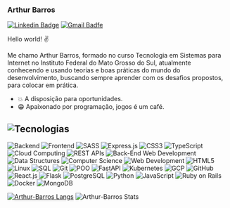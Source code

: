 
### Arthur Barros 
[![Linkedin Badge](https://img.shields.io/badge/-LinkedIn-blue?style=flat-square&logo=Linkedin&logoColor=white&link=https://www.linkedin.com/in/arthur-barros-/)](https://www.linkedin.com/in/arthur-barros-/)
[![Gmail Badfe](https://img.shields.io/badge/-barrosarthur773@gmail.com-c14438?style=flat-square&logo=Gmail&logoColor=white&link=mailto:barrosarthur773@gmail.com)](mailto:barrosarthur773@gmail.com)

Hello world! ✌️

Me chamo Arthur Barros, formado no curso Tecnologia em Sistemas para Internet no Instituto Federal do Mato Grosso do Sul, atualmente conhecendo e usando teorias e boas práticas do mundo do desenvolvimento, buscando sempre aprender com os desafios propostos, para colocar em prática. 

- :collision: A disposição para oportunidades.
- :grin: Apaixonado por programação, jogos é um café.

## ![Tecnologias](https://img.shields.io/badge/Tecnologias-✔-blue)
![Backend](https://img.shields.io/badge/Backend-✔-blue)
![Frontend](https://img.shields.io/badge/Frontend-✔-green)
![SASS](https://img.shields.io/badge/SASS-✔-pink)
![Express.js](https://img.shields.io/badge/Express.js-✔-orange)
![CSS3](https://img.shields.io/badge/CSS3-✔-blueviolet)
![TypeScript](https://img.shields.io/badge/TypeScript-✔-blue)
![Cloud Computing](https://img.shields.io/badge/Cloud%20Computing-✔-brightgreen)
![REST APIs](https://img.shields.io/badge/REST%20APIs-✔-red)
![Back-End Web Development](https://img.shields.io/badge/Back--End%20Web%20Development-✔-purple)
![Data Structures](https://img.shields.io/badge/Data%20Structures-✔-yellow)
![Computer Science](https://img.shields.io/badge/Computer%20Science-✔-blue)
![Web Development](https://img.shields.io/badge/Web%20Development-✔-green)
![HTML5](https://img.shields.io/badge/HTML5-✔-orange)
![Linux](https://img.shields.io/badge/Linux-✔-yellow)
![SQL](https://img.shields.io/badge/SQL-✔-blue)
![Git](https://img.shields.io/badge/Git-✔-orange)
![POO](https://img.shields.io/badge/POO-✔-blueviolet)
![FastAPI](https://img.shields.io/badge/FastAPI-✔-green)
![Kubernetes](https://img.shields.io/badge/Kubernetes-✔-blue)
![GCP](https://img.shields.io/badge/GCP-✔-brightgreen)
![GitHub](https://img.shields.io/badge/GitHub-✔-black)
![React.js](https://img.shields.io/badge/React.js-✔-blue)
![Flask](https://img.shields.io/badge/Flask-✔-green)
![PostgreSQL](https://img.shields.io/badge/PostgreSQL-✔-blue)
![Python](https://img.shields.io/badge/Python-✔-blue)
![JavaScript](https://img.shields.io/badge/JavaScript-✔-yellow)
![Ruby on Rails](https://img.shields.io/badge/Ruby%20on%20Rails-✔-red)
![Docker](https://img.shields.io/badge/Docker-✔-blue)
![MongoDB](https://img.shields.io/badge/MongoDB-✔-green)


[![Arthur-Barros Langs](https://github-readme-stats.vercel.app/api/top-langs/?username=Arthur-Barros&layout=compact&theme=radical)](https://github.com/Arthur-Barros/github-readme-stats)
![Arthur-Barros Stats](https://github-readme-stats.vercel.app/api?username=Arthur-Barros&theme=radical&show_icons=true)
